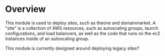 # Overview
This module is used to deploy sites, such as theone and domainmarket.
A "site" is a collection of AWS resources, such as autoscaling groups, launch
configurations, and load balancers, as well as the code that runs on the ec2
instances inside of an autoscaling group.

This module is currently designed around deploying legacy sites?
